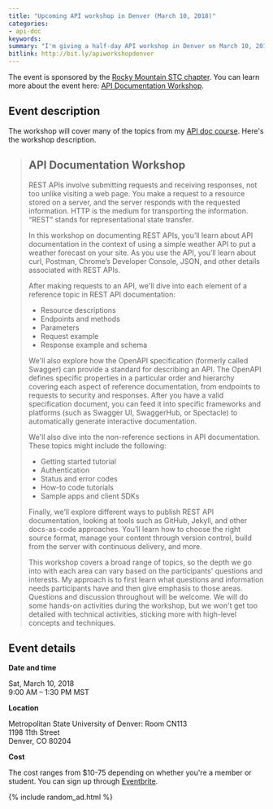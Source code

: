 ```yaml
---
title: "Upcoming API workshop in Denver (March 10, 2018)"
categories:
- api-doc
keywords:
summary: "I'm giving a half-day API workshop in Denver on March 10, 2018. Topics in the workshop will include  reference API content (endpoints, parameters, requests, etc.), non-reference topics (status and error codes, rate limiting, getting started, sample apps), creating an OpenAPI specification and Swagger UI output, and publishing tools for API docs (such as static site generators, hosted API platforms, and more)."
bitlink: http://bit.ly/apiworkshopdenver
---
```


The event is sponsored by the [Rocky Mountain STC chapter](http://www.stcrmc.org/). You can learn more about the event here: [API Documentation Workshop](https://www.eventbrite.com/e/api-documentation-workshop-tickets-42621663543).

## Event description

The workshop will cover many of the topics from my [API doc course](http://idratherbewriting.com/learnapidoc/). Here's the workshop description.

> ## API Documentation Workshop
>
> REST APIs involve submitting requests and receiving responses, not too unlike visiting a web page. You make a request to a resource stored on a server, and the server responds with the requested information. HTTP is the medium for transporting the information. “REST” stands for representational state transfer.
>
> In this workshop on documenting REST APIs, you’ll learn about API documentation in the context of using a simple weather API to put a weather forecast on your site. As you use the API, you’ll learn about curl, Postman, Chrome’s Developer Console, JSON, and other details associated with REST APIs.
>
> After making requests to an API, we'll dive into each element of a reference topic in REST API documentation:
>
> * Resource descriptions
> * Endpoints and methods
> * Parameters
> * Request example
> * Response example and schema
>
> We'll also explore how the OpenAPI specification (formerly called Swagger) can provide a standard for describing an API. The OpenAPI defines specific properties in a particular order and hierarchy covering each aspect of reference documentation, from endpoints to requests to security and responses. After you have a valid specification document, you can feed it into specific frameworks and platforms (such as Swagger UI, SwaggerHub, or Spectacle) to automatically generate interactive documentation.
>
> We'll also dive into the non-reference sections in API documentation. These topics might include the following:
>
> * Getting started tutorial
> * Authentication
> * Status and error codes
> * How-to code tutorials
> * Sample apps and client SDKs
>
> Finally, we’ll explore different ways to publish REST API documentation, looking at tools such as GitHub, Jekyll, and other docs-as-code approaches. You’ll learn how to choose the right source format, manage your content through version control, build from the server with continuous delivery, and more.
>
> This workshop covers a broad range of topics, so the depth we go into with each area can vary based on the participants' questions and interests. My approach is to first learn what questions and information needs participants have and then give emphasis to those areas. Questions and discussion throughout will be welcome. We will do some hands-on activities during the workshop, but we won't get too detailed with technical activities, sticking more with high-level concepts and techniques.

## Event details

**Date and time**

Sat, March 10, 2018<br/>
9:00 AM – 1:30 PM MST

**Location**

Metropolitan State University of Denver: Room CN113 <br/>
1198 11th Street<br/>
Denver, CO 80204<br/>

**Cost**

The cost ranges from $10-75 depending on whether you're a member or student. You can sign up through [Eventbrite](https://www.eventbrite.com/e/api-documentation-workshop-tickets-42621663543).

{% include random_ad.html %}
